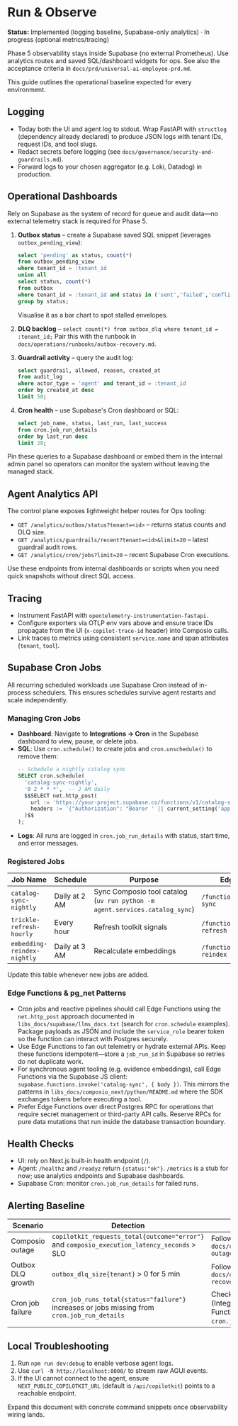 # Run & Observe

**Status:** Implemented (logging baseline, Supabase-only analytics) · In progress (optional metrics/tracing)

Phase 5 observability stays inside Supabase (no external Prometheus). Use analytics
routes and saved SQL/dashboard widgets for ops. See also the acceptance criteria in
`docs/prd/universal-ai-employee-prd.md`.

This guide outlines the operational baseline expected for every environment.

## Logging

- Today both the UI and agent log to stdout. Wrap FastAPI with `structlog` (dependency
  already declared) to produce JSON logs with tenant IDs, request IDs, and tool slugs.
- Redact secrets before logging (see `docs/governance/security-and-guardrails.md`).
- Forward logs to your chosen aggregator (e.g. Loki, Datadog) in production.

## Operational Dashboards

Rely on Supabase as the system of record for queue and audit data—no external telemetry
stack is required for Phase 5.

1. **Outbox status** – create a Supabase saved SQL snippet (leverages `outbox_pending_view`):

   ```sql
   select 'pending' as status, count(*)
   from outbox_pending_view
   where tenant_id = :tenant_id
   union all
   select status, count(*)
   from outbox
   where tenant_id = :tenant_id and status in ('sent','failed','conflict','skipped','success')
   group by status;
   ```

   Visualise it as a bar chart to spot stalled envelopes.

2. **DLQ backlog** – `select count(*) from outbox_dlq where tenant_id = :tenant_id;`
   Pair this with the runbook in `docs/operations/runbooks/outbox-recovery.md`.

3. **Guardrail activity** – query the audit log:

   ```sql
   select guardrail, allowed, reason, created_at
   from audit_log
   where actor_type = 'agent' and tenant_id = :tenant_id
   order by created_at desc
   limit 50;
   ```

4. **Cron health** – use Supabase's Cron dashboard or SQL:

   ```sql
   select job_name, status, last_run, last_success
   from cron.job_run_details
   order by last_run desc
   limit 20;
   ```

Pin these queries to a Supabase dashboard or embed them in the internal admin panel so
operators can monitor the system without leaving the managed stack.

## Agent Analytics API

The control plane exposes lightweight helper routes for Ops tooling:

- `GET /analytics/outbox/status?tenant=<id>` – returns status counts and DLQ size.
- `GET /analytics/guardrails/recent?tenant=<id>&limit=20` – latest guardrail audit rows.
- `GET /analytics/cron/jobs?limit=20` – recent Supabase Cron executions.

Use these endpoints from internal dashboards or scripts when you need quick snapshots
without direct SQL access.

## Tracing

- Instrument FastAPI with `opentelemetry-instrumentation-fastapi`.
- Configure exporters via OTLP env vars above and ensure trace IDs propagate from the
  UI (`x-copilot-trace-id` header) into Composio calls.
- Link traces to metrics using consistent `service.name` and span attributes
  (`tenant`, `tool`).

## Supabase Cron Jobs

All recurring scheduled workloads use Supabase Cron instead of in-process schedulers. This
ensures schedules survive agent restarts and scale independently.

### Managing Cron Jobs

- **Dashboard**: Navigate to **Integrations → Cron** in the Supabase dashboard to view,
  pause, or delete jobs.
- **SQL**: Use `cron.schedule()` to create jobs and `cron.unschedule()` to remove them:
  ```sql
  -- Schedule a nightly catalog sync
  SELECT cron.schedule(
    'catalog-sync-nightly',
    '0 2 * * *',  -- 2 AM daily
    $$SELECT net.http_post(
      url := 'https://your-project.supabase.co/functions/v1/catalog-sync',
      headers := '{"Authorization": "Bearer ' || current_setting('app.service_role_key') || '"}'::jsonb
    )$$
  );
  ```
- **Logs**: All runs are logged in `cron.job_run_details` with status, start time, and
  error messages.

### Registered Jobs

| Job Name | Schedule | Purpose | Edge Function |
|----------|----------|---------|---------------|
| `catalog-sync-nightly` | Daily at 2 AM | Sync Composio tool catalog (`uv run python -m agent.services.catalog_sync`) | `/functions/v1/catalog-sync` |
| `trickle-refresh-hourly` | Every hour | Refresh toolkit signals | `/functions/v1/trickle-refresh` |
| `embedding-reindex-nightly` | Daily at 3 AM | Recalculate embeddings | `/functions/v1/embedding-reindex` |

Update this table whenever new jobs are added.

### Edge Functions & pg_net Patterns

- Cron jobs and reactive pipelines should call Edge Functions using the `net.http_post`
  approach documented in `libs_docs/supabase/llms_docs.txt` (search for `cron.schedule`
  examples). Package payloads as JSON and include the `service_role` bearer token so the
  function can interact with Postgres securely.
- Use Edge Functions to fan out telemetry or hydrate external APIs. Keep these functions
  idempotent—store a `job_run_id` in Supabase so retries do not duplicate work.
- For synchronous agent tooling (e.g. evidence embeddings), call Edge Functions via the
  Supabase JS client: `supabase.functions.invoke('catalog-sync', { body })`. This mirrors
  the patterns in `libs_docs/composio_next/python/README.md` where the SDK exchanges
  tokens before executing a tool.
- Prefer Edge Functions over direct Postgres RPC for operations that require secret
  management or third-party API calls. Reserve RPCs for pure data mutations that run
  inside the database transaction boundary.

## Health Checks

- UI: rely on Next.js built-in health endpoint (`/`).
- Agent: `/healthz` and `/readyz` return `{status:"ok"}`. `/metrics` is a stub for now;
  use analytics endpoints and Supabase dashboards.
- Supabase Cron: monitor `cron.job_run_details` for failed runs.

## Alerting Baseline

| Scenario | Detection | First Response |
|----------|-----------|----------------|
| Composio outage | `copilotkit_requests_total{outcome="error"}` and `composio_execution_latency_seconds` > SLO | Follow `docs/operations/runbooks/composio-outage.md` |
| Outbox DLQ growth | `outbox_dlq_size{tenant}` > 0 for 5 min | Follow `docs/operations/runbooks/outbox-recovery.md` |
| Cron job failure | `cron_job_runs_total{status="failure"}` increases or jobs missing from `cron.job_run_details` | Check Supabase dashboard (Integrations → Cron), verify Edge Function health, review `cron.job_run_details` logs |

## Local Troubleshooting

1. Run `npm run dev:debug` to enable verbose agent logs.
2. Use `curl -N http://localhost:8000/` to stream raw AGUI events.
3. If the UI cannot connect to the agent, ensure `NEXT_PUBLIC_COPILOTKIT_URL` (default is
   `/api/copilotkit`) points to a reachable endpoint.

Expand this document with concrete command snippets once observability wiring lands.
